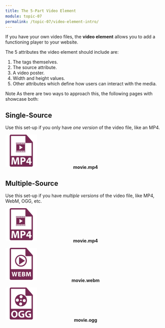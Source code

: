 ```yaml
---
title: The 5-Part Video Element
module: topic-07
permalink: /topic-07/video-element-intro/
---
```


<div class="divider-heading"></div>

If you have your own video files, the **video element** allows you to add a functioning player to your website.

The 5 attributes the video element should include are:

1. The tags themselves.
2. The source attribute.
3. A video poster.
4. Width and height values.
5. Other attributes which define how users can interact with the media.

<span class="label label-info">Note</span> As there are two ways to approach this, the following pages with showcase both:

## Single-Source
Use this set-up if you only have _one version_ of the video file, like an MP4.


<div class="container-row">
  <img src="../img/file-icon-video-mp4.svg" title="MP4" alt="mp4 icon" width="100"/>
  <p style="margin-top: -10px; text-align: center; font-weight: bold;">movie.mp4</p>
</div>


<div class="divider-pg"></div>


## Multiple-Source
Use this set-up if you have _multiple versions_ of the video file, like MP4, WebM, OGG, etc.


<div class="container-row">
  <div class="col-sm-4">
    <img src="../img/file-icon-video-mp4.svg" title="MP4" alt="mp4 icon" width="100"/>
    <p style="margin-top: -10px; text-align: center; font-weight: bold;">movie.mp4</p>
  </div>
  <div class="col-sm-4">
    <img src="../img/file-icon-video-webm.svg" title="WebM" alt="webm icon" width="100"/>
    <p style="margin-top: -10px; text-align: center; font-weight: bold;">movie.webm</p>
  </div>
  <div class="col-sm-4">
    <img src="../img/file-icon-video-ogg.svg" title="OGG" alt="ogg icon" width="100"/>
    <p style="margin-top: -10px; text-align: center; font-weight: bold;">movie.ogg</p>
  </div>
</div>
